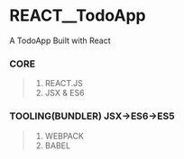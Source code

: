 # REACT\_\_TodoApp

A TodoApp Built with React

### CORE

> 1. REACT.JS
> 1. JSX & ES6

### TOOLING(BUNDLER) JSX->ES6->ES5

> 1. WEBPACK
> 1. BABEL
